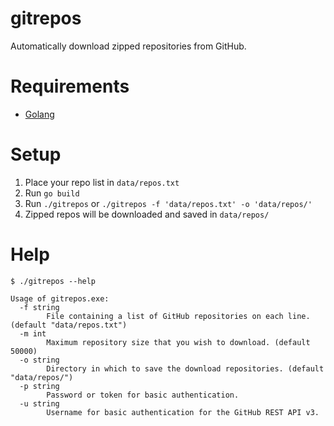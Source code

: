 # gitrepos
Automatically download zipped repositories from GitHub.

# Requirements
* [Golang](https://golang.org/dl/)

# Setup
1. Place your repo list in `data/repos.txt`
2. Run `go build`
3. Run `./gitrepos` or `./gitrepos -f 'data/repos.txt' -o 'data/repos/'`
4. Zipped repos will be downloaded and saved in `data/repos/`

# Help
```
$ ./gitrepos --help

Usage of gitrepos.exe:
  -f string
        File containing a list of GitHub repositories on each line. (default "data/repos.txt")
  -m int
        Maximum repository size that you wish to download. (default 50000)
  -o string
        Directory in which to save the download repositories. (default "data/repos/")
  -p string
        Password or token for basic authentication.
  -u string
        Username for basic authentication for the GitHub REST API v3.
```
